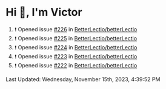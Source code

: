 <h1>Hi 👋, I'm Victor </h1>

<!--RECENT_ACTIVITY:start-->
1. ❗️ Opened issue [#226](https://github.com/BetterLectio/betterLectio/issues/226) in [BetterLectio/betterLectio](https://github.com/BetterLectio/betterLectio)<br>
2. ❗️ Opened issue [#225](https://github.com/BetterLectio/betterLectio/issues/225) in [BetterLectio/betterLectio](https://github.com/BetterLectio/betterLectio)<br>
3. ❗️ Opened issue [#224](https://github.com/BetterLectio/betterLectio/issues/224) in [BetterLectio/betterLectio](https://github.com/BetterLectio/betterLectio)<br>
4. ❗️ Opened issue [#223](https://github.com/BetterLectio/betterLectio/issues/223) in [BetterLectio/betterLectio](https://github.com/BetterLectio/betterLectio)<br>
5. ❗️ Opened issue [#222](https://github.com/BetterLectio/betterLectio/issues/222) in [BetterLectio/betterLectio](https://github.com/BetterLectio/betterLectio)<br>
<!--RECENT_ACTIVITY:end-->

<!--RECENT_ACTIVITY:last_update-->
Last Updated: Wednesday, November 15th, 2023, 4:39:52 PM
<!--RECENT_ACTIVITY:last_update_end-->
